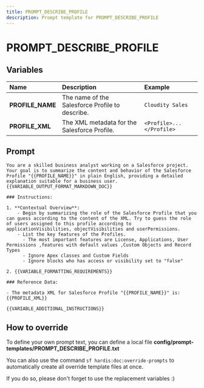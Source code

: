 ```yaml
---
title: PROMPT_DESCRIBE_PROFILE
description: Prompt template for PROMPT_DESCRIBE_PROFILE
---
```


# PROMPT_DESCRIBE_PROFILE

## Variables
| Name | Description | Example |
| :------|:-------------|:---------|
| **PROFILE_NAME** | The name of the Salesforce Profile to describe. | `Cloudity Sales` |
| **PROFILE_XML** | The XML metadata for the Salesforce Profile. | `<Profile>...</Profile>` |

## Prompt

```
You are a skilled business analyst working on a Salesforce project. Your goal is to summarize the content and behavior of the Salesforce Profile "{{PROFILE_NAME}}" in plain English, providing a detailed explanation suitable for a business user.  {{VARIABLE_OUTPUT_FORMAT_MARKDOWN_DOC}}

### Instructions:

1. **Contextual Overview**:
    - Begin by summarizing the role of the Salesforce Profile that you can guess according to the content of the XML. Try to guess the role of users assigned to this profile according to applicationVisibilities, objectVisibilities and userPermissions.
    - List the key features of the Profiles.
      - The most important features are License, Applications, User Permissions ,features with default values ,Custom Objects and Record Types
      - Ignore Apex classes and Custom Fields
      - Ignore blocks who has access or visibility set to "false"

2. {{VARIABLE_FORMATTING_REQUIREMENTS}}

### Reference Data:

- The metadata XML for Salesforce Profile "{{PROFILE_NAME}}" is:
{{PROFILE_XML}}

{{VARIABLE_ADDITIONAL_INSTRUCTIONS}}

```

## How to override

To define your own prompt text, you can define a local file **config/prompt-templates/PROMPT_DESCRIBE_PROFILE.txt**

You can also use the command `sf hardis:doc:override-prompts` to automatically create all override template files at once.

If you do so, please don't forget to use the replacement variables :)
